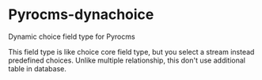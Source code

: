 Pyrocms-dynachoice
==================

Dynamic choice field type for Pyrocms

This field type is like choice core field type, but you select a stream instead predefined choices. Unlike multiple relationship, this don't use additional table in database.
